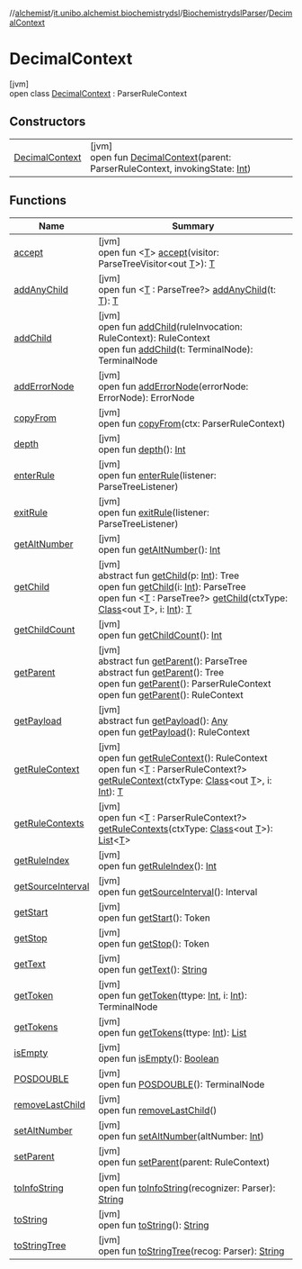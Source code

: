 //[alchemist](../../../../index.md)/[it.unibo.alchemist.biochemistrydsl](../../index.md)/[BiochemistrydslParser](../index.md)/[DecimalContext](index.md)

# DecimalContext

[jvm]\
open class [DecimalContext](index.md) : ParserRuleContext

## Constructors

| | |
|---|---|
| [DecimalContext](-decimal-context.md) | [jvm]<br>open fun [DecimalContext](-decimal-context.md)(parent: ParserRuleContext, invokingState: [Int](https://kotlinlang.org/api/latest/jvm/stdlib/kotlin/-int/index.html)) |

## Functions

| Name | Summary |
|---|---|
| [accept](accept.md) | [jvm]<br>open fun <[T](accept.md)> [accept](accept.md)(visitor: ParseTreeVisitor<out [T](../../../it.unibo.alchemist.model.implementations.conditions/-generic-molecule-present/index.md)>): [T](../../../it.unibo.alchemist.model.implementations.conditions/-generic-molecule-present/index.md) |
| [addAnyChild](index.md#1230525611%2FFunctions%2F-267951372) | [jvm]<br>open fun <[T](index.md#1230525611%2FFunctions%2F-267951372) : ParseTree?> [addAnyChild](index.md#1230525611%2FFunctions%2F-267951372)(t: [T](../../../it.unibo.alchemist.model.implementations.conditions/-generic-molecule-present/index.md)): [T](../../../it.unibo.alchemist.model.implementations.conditions/-generic-molecule-present/index.md) |
| [addChild](index.md#1788416147%2FFunctions%2F-267951372) | [jvm]<br>open fun [addChild](index.md#1788416147%2FFunctions%2F-267951372)(ruleInvocation: RuleContext): RuleContext<br>open fun [addChild](index.md#1159546456%2FFunctions%2F-267951372)(t: TerminalNode): TerminalNode |
| [addErrorNode](index.md#92209968%2FFunctions%2F-267951372) | [jvm]<br>open fun [addErrorNode](index.md#92209968%2FFunctions%2F-267951372)(errorNode: ErrorNode): ErrorNode |
| [copyFrom](index.md#-946529010%2FFunctions%2F-267951372) | [jvm]<br>open fun [copyFrom](index.md#-946529010%2FFunctions%2F-267951372)(ctx: ParserRuleContext) |
| [depth](index.md#333925234%2FFunctions%2F-267951372) | [jvm]<br>open fun [depth](index.md#333925234%2FFunctions%2F-267951372)(): [Int](https://kotlinlang.org/api/latest/jvm/stdlib/kotlin/-int/index.html) |
| [enterRule](enter-rule.md) | [jvm]<br>open fun [enterRule](enter-rule.md)(listener: ParseTreeListener) |
| [exitRule](exit-rule.md) | [jvm]<br>open fun [exitRule](exit-rule.md)(listener: ParseTreeListener) |
| [getAltNumber](index.md#-1572319351%2FFunctions%2F-267951372) | [jvm]<br>open fun [getAltNumber](index.md#-1572319351%2FFunctions%2F-267951372)(): [Int](https://kotlinlang.org/api/latest/jvm/stdlib/kotlin/-int/index.html) |
| [getChild](index.md#1085819703%2FFunctions%2F-267951372) | [jvm]<br>abstract fun [getChild](index.md#1085819703%2FFunctions%2F-267951372)(p: [Int](https://kotlinlang.org/api/latest/jvm/stdlib/kotlin/-int/index.html)): Tree<br>open fun [getChild](index.md#1723621075%2FFunctions%2F-267951372)(i: [Int](https://kotlinlang.org/api/latest/jvm/stdlib/kotlin/-int/index.html)): ParseTree<br>open fun <[T](index.md#938276746%2FFunctions%2F-267951372) : ParseTree?> [getChild](index.md#938276746%2FFunctions%2F-267951372)(ctxType: [Class](https://docs.oracle.com/javase/8/docs/api/java/lang/Class.html)<out [T](../../../it.unibo.alchemist.model.implementations.conditions/-generic-molecule-present/index.md)>, i: [Int](https://kotlinlang.org/api/latest/jvm/stdlib/kotlin/-int/index.html)): [T](../../../it.unibo.alchemist.model.implementations.conditions/-generic-molecule-present/index.md) |
| [getChildCount](index.md#571734315%2FFunctions%2F-267951372) | [jvm]<br>open fun [getChildCount](index.md#571734315%2FFunctions%2F-267951372)(): [Int](https://kotlinlang.org/api/latest/jvm/stdlib/kotlin/-int/index.html) |
| [getParent](index.md#1944277201%2FFunctions%2F-267951372) | [jvm]<br>abstract fun [getParent](index.md#1944277201%2FFunctions%2F-267951372)(): ParseTree<br>abstract fun [getParent](index.md#-1040426088%2FFunctions%2F-267951372)(): Tree<br>open fun [getParent](index.md#837330484%2FFunctions%2F-267951372)(): ParserRuleContext<br>open fun [getParent](index.md#1907908917%2FFunctions%2F-267951372)(): RuleContext |
| [getPayload](index.md#-1797056182%2FFunctions%2F-267951372) | [jvm]<br>abstract fun [getPayload](index.md#-1797056182%2FFunctions%2F-267951372)(): [Any](https://kotlinlang.org/api/latest/jvm/stdlib/kotlin/-any/index.html)<br>open fun [getPayload](index.md#-592984243%2FFunctions%2F-267951372)(): RuleContext |
| [getRuleContext](index.md#-2113309080%2FFunctions%2F-267951372) | [jvm]<br>open fun [getRuleContext](index.md#-2113309080%2FFunctions%2F-267951372)(): RuleContext<br>open fun <[T](index.md#1994260019%2FFunctions%2F-267951372) : ParserRuleContext?> [getRuleContext](index.md#1994260019%2FFunctions%2F-267951372)(ctxType: [Class](https://docs.oracle.com/javase/8/docs/api/java/lang/Class.html)<out [T](../../../it.unibo.alchemist.model.implementations.conditions/-generic-molecule-present/index.md)>, i: [Int](https://kotlinlang.org/api/latest/jvm/stdlib/kotlin/-int/index.html)): [T](../../../it.unibo.alchemist.model.implementations.conditions/-generic-molecule-present/index.md) |
| [getRuleContexts](index.md#-2110034828%2FFunctions%2F-267951372) | [jvm]<br>open fun <[T](index.md#-2110034828%2FFunctions%2F-267951372) : ParserRuleContext?> [getRuleContexts](index.md#-2110034828%2FFunctions%2F-267951372)(ctxType: [Class](https://docs.oracle.com/javase/8/docs/api/java/lang/Class.html)<out [T](../../../it.unibo.alchemist.model.implementations.conditions/-generic-molecule-present/index.md)>): [List](https://docs.oracle.com/javase/8/docs/api/java/util/List.html)<[T](../../../it.unibo.alchemist.model.implementations.conditions/-generic-molecule-present/index.md)> |
| [getRuleIndex](get-rule-index.md) | [jvm]<br>open fun [getRuleIndex](get-rule-index.md)(): [Int](https://kotlinlang.org/api/latest/jvm/stdlib/kotlin/-int/index.html) |
| [getSourceInterval](index.md#-548641634%2FFunctions%2F-267951372) | [jvm]<br>open fun [getSourceInterval](index.md#-548641634%2FFunctions%2F-267951372)(): Interval |
| [getStart](index.md#408312218%2FFunctions%2F-267951372) | [jvm]<br>open fun [getStart](index.md#408312218%2FFunctions%2F-267951372)(): Token |
| [getStop](index.md#1724227100%2FFunctions%2F-267951372) | [jvm]<br>open fun [getStop](index.md#1724227100%2FFunctions%2F-267951372)(): Token |
| [getText](index.md#568950418%2FFunctions%2F-267951372) | [jvm]<br>open fun [getText](index.md#568950418%2FFunctions%2F-267951372)(): [String](https://docs.oracle.com/javase/8/docs/api/java/lang/String.html) |
| [getToken](index.md#-2011859900%2FFunctions%2F-267951372) | [jvm]<br>open fun [getToken](index.md#-2011859900%2FFunctions%2F-267951372)(ttype: [Int](https://kotlinlang.org/api/latest/jvm/stdlib/kotlin/-int/index.html), i: [Int](https://kotlinlang.org/api/latest/jvm/stdlib/kotlin/-int/index.html)): TerminalNode |
| [getTokens](index.md#1407783727%2FFunctions%2F-267951372) | [jvm]<br>open fun [getTokens](index.md#1407783727%2FFunctions%2F-267951372)(ttype: [Int](https://kotlinlang.org/api/latest/jvm/stdlib/kotlin/-int/index.html)): [List](https://docs.oracle.com/javase/8/docs/api/java/util/List.html)<TerminalNode> |
| [isEmpty](index.md#-1122734606%2FFunctions%2F-267951372) | [jvm]<br>open fun [isEmpty](index.md#-1122734606%2FFunctions%2F-267951372)(): [Boolean](https://kotlinlang.org/api/latest/jvm/stdlib/kotlin/-boolean/index.html) |
| [POSDOUBLE](-p-o-s-d-o-u-b-l-e.md) | [jvm]<br>open fun [POSDOUBLE](-p-o-s-d-o-u-b-l-e.md)(): TerminalNode |
| [removeLastChild](index.md#-2099160366%2FFunctions%2F-267951372) | [jvm]<br>open fun [removeLastChild](index.md#-2099160366%2FFunctions%2F-267951372)() |
| [setAltNumber](index.md#-2115960002%2FFunctions%2F-267951372) | [jvm]<br>open fun [setAltNumber](index.md#-2115960002%2FFunctions%2F-267951372)(altNumber: [Int](https://kotlinlang.org/api/latest/jvm/stdlib/kotlin/-int/index.html)) |
| [setParent](index.md#1546570001%2FFunctions%2F-267951372) | [jvm]<br>open fun [setParent](index.md#1546570001%2FFunctions%2F-267951372)(parent: RuleContext) |
| [toInfoString](index.md#328935484%2FFunctions%2F-267951372) | [jvm]<br>open fun [toInfoString](index.md#328935484%2FFunctions%2F-267951372)(recognizer: Parser): [String](https://docs.oracle.com/javase/8/docs/api/java/lang/String.html) |
| [toString](index.md#549784249%2FFunctions%2F-267951372) | [jvm]<br>open fun [toString](index.md#549784249%2FFunctions%2F-267951372)(): [String](https://docs.oracle.com/javase/8/docs/api/java/lang/String.html) |
| [toStringTree](index.md#1780528237%2FFunctions%2F-267951372) | [jvm]<br>open fun [toStringTree](index.md#1780528237%2FFunctions%2F-267951372)(recog: Parser): [String](https://docs.oracle.com/javase/8/docs/api/java/lang/String.html) |
